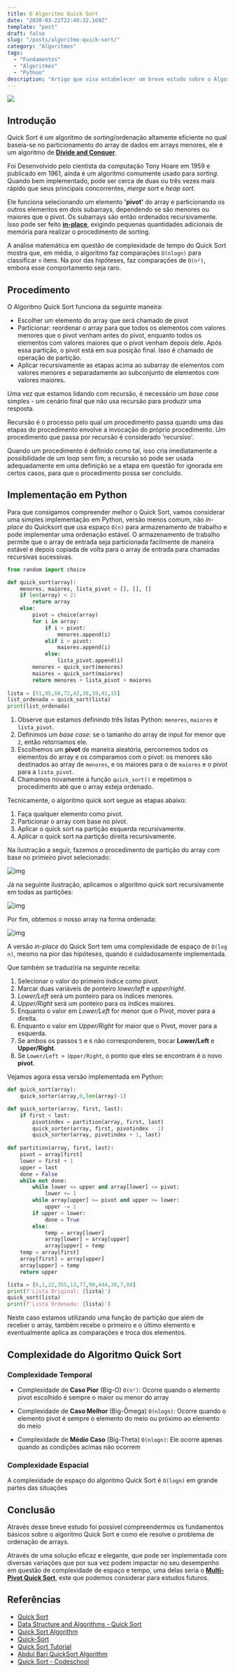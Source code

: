 ```yaml
---
title: O Algoritmo Quick Sort
date: "2020-03-21T22:40:32.169Z"
template: "post"
draft: false
slug: "/posts/algoritmo-quick-sort/"
category: "Algoritmos"
tags:
  - "Fundamentos"
  - "Algoritmos"
  - "Python"
description: "Artigo que visa estabelecer um breve estudo sobre o Algoritmo Quick Sort"
---
```


<img src="https://i.ibb.co/SJ4g5Tr/Sorting-quicksort-anim.gif"> </br>

## Introdução

Quick Sort é um algoritmo de *sorting*/ordenação altamente eficiente no qual baseia-se no particionamento do array de dados em arrays menores, ele é um algoritmo de **[Divide and Conquer](https://en.wikipedia.org/wiki/Divide-and-conquer_algorithm)**.

Foi Desenvolvido pelo cientista da computação Tony Hoare em 1959 e publicado em 1961, ainda é um algoritmo comumente usado para *sorting*. Quando bem implementado, pode ser cerca de duas ou três vezes mais rápido que seus principais concorrentes, *merge sort* e *heap sort*.

Ele funciona selecionando um elemento **'pivot'** do array e particionando os outros elementos em dois subarrays, dependendo se são menores ou maiores que o pivot. Os subarrays são então ordenados recursivamente. Isso pode ser feito **[in-place](https://en.wikipedia.org/wiki/In-place_algorithm)**, exigindo pequenas quantidades adicionais de memória para realizar o procedimento de sorting.

A análise matemática em questão de complexidade de tempo do Quick Sort mostra que, em média, o algoritmo faz comparações `O(nlogn)` para classificar `n` itens. Na pior das hipóteses, faz comparações de `O(n²)`, embora esse comportamento seja raro.

## Procedimento

O Algoritmo Quick Sort funciona da seguinte maneira:

- Escolher um elemento do array que será chamado de pivot
- Particionar: reordenar o array para que todos os elementos com valores menores que o pivot venham antes do pivot, enquanto todos os elementos com valores maiores que o pivot venham depois dele. Após essa partição, o pivot está em sua posição final. Isso é chamado de operação de partição.
- Aplicar recursivamente as etapas acima ao subarray de elementos com valores menores e separadamente ao subconjunto de elementos com valores maiores.

Uma vez que estamos lidando com recursão, é necessário um *base case* simples - um cenário final que não usa recursão para produzir uma resposta.

Recursão é o processo pelo qual um procedimento passa quando uma das etapas do procedimento envolve a invocação do próprio procedimento. Um procedimento que passa por recursão é considerado 'recursivo'.

Quando um procedimento é definido como tal, isso cria imediatamente a possibilidade de um loop sem fim; a recursão só pode ser usada adequadamente em uma definição se a etapa em questão for ignorada em certos casos, para que o procedimento possa ser concluído.

## Implementação em Python

Para que consigamos compreender melhor o Quick Sort, vamos considerar uma simples implementação em Python, versão menos comum, não *in-place* do Quicksort que usa espaço `O(n)` para armazenamento de trabalho e pode implementar uma ordenação estável. O armazenamento de trabalho permite que o array de entrada seja particionada facilmente de maneira estável e depois copiada de volta para o array de entrada para chamadas recursivas sucessivas.

```python
from random import choice

def quick_sort(array):
    menores, maiores, lista_pivot = [], [], []
    if len(array) < 2:
        return array
    else:
        pivot = choice(array)
        for i in array:
            if i < pivot:
                menores.append(i)
            elif i > pivot:
                maiores.append(i)
            else:
                lista_pivot.append(i)
        menores = quick_sort(menores)
        maiores = quick_sort(maiores)
        return menores + lista_pivot + maiores
 
lista = [51,95,66,72,42,38,39,41,15]
list_ordenada = quick_sort(lista)
print(list_ordenada)
```

1. Observe que estamos definindo três listas Python: `menores`, `maiores` e `lista_pivot`.
2. Definimos um *base case*: se o tamanho do array de input for menor que `2`, então retornamos ele.
3. Escolhemos um **pivot** de maneira aleatória, percorremos todos os elementos do array e os comparamos com o pivot: os menores são destinados ao array de `menores`, e os maiores para o de `maiores` e o pivot para a `lista_pivot`.
4. Chamamos novamente a função `quick_sort()` e repetimos o procedimento até que o array esteja ordenado.

Tecnicamente, o algoritmo quick sort segue as etapas abaixo:

1. Faça qualquer elemento como pivot.
2. Particionar o array com base no pivot.
3. Aplicar o quick sort na partição esquerda recursivamente.
4. Aplicar o quick sort na partição direita recursivamente.

Na ilustração a seguir, fazemos o procedimento de partição do array com base no primeiro pivot selecionado:

![img](https://i.imgur.com/dBOqzAK.png)

Já na seguinte ilustração, aplicamos o algoritmo quick sort recursivamente em todas as partições:

![img](https://i.imgur.com/gIkXW8l.png)

Por fim, obtemos o nosso array na forma ordenada:

![img](https://i.imgur.com/S1JCSvo.png)

A versão *in-place* do Quick Sort tem uma complexidade de espaço de `O(log n)`, mesmo na pior das hipóteses, quando é cuidadosamente implementada. 

Que também se traduziria na seguinte receita:

1. Selecionar o valor do primeiro índice como pivot.
2. Marcar duas variáveis de ponteiro *lower/left* e *upper/right*.
3. *Lower/Left* será um ponteiro para os índices menores.
4. *Upper/Right* será um ponteiro para os índices maiores.
5. Enquanto o valor em *Lower/Left* for menor que o Pivot, mover para a direita.
6. Enquanto o valor em *Upper/Right* for maior que o Pivot, mover para a esquerda.
7. Se ambos os passos `5` e `6` não corresponderem, trocar **Lower/Left** e **Upper/Right**.
8. Se `Lower/Left > Upper/Right`, o ponto que eles se encontram é o novo **pivot**.

Vejamos agora essa versão implementada em Python:

```python
def quick_sort(array):
	quick_sorter(array,0,len(array)-1)

def quick_sorter(array, first, last):
    if first < last:
        pivotindex = partition(array, first, last)
        quick_sorter(array, first, pivotindex - 1)
        quick_sorter(array, pivotindex + 1, last)
 
def partition(array, first, last):
    pivot = array[first]
    lower = first + 1
    upper = last
    done = False
    while not done:
        while lower <= upper and array[lower] <= pivot:
            lower += 1
        while array[upper] >= pivot and upper >= lower:
            upper -= 1
        if upper < lower:
            done = True
        else:
            temp = array[lower]
            array[lower] = array[upper]
            array[upper] = temp
    temp = array[first]
    array[first] = array[upper]
    array[upper] = temp
    return upper

lista = [6,1,22,355,13,77,99,444,30,7,80]
print(f'Lista Original: {lista}')
quick_sort(lista)
print(f'Lista Ordenada: {lista}')
```

Neste caso estamos utilizando uma função de partição que além de receber o array, também recebe o primeiro e o último elemento e eventualmente aplica as comparações e troca dos elementos.

## Complexidade do Algoritmo Quick Sort

### Complexidade Temporal

- Complexidade de **Caso Pior** (Big-O) `O(n²)`: Ocorre quando o elemento pivot escolhido é sempre o maior ou menor do array

- Complexidade de **Caso Melhor** (Big-Ômega) `O(nlogn)`: Ocorre quando o elemento pivot é sempre o elemento do meio ou próximo ao elemento do meio

- Complexidade de **Médio Caso** (Big-Theta) `O(nlogn)`: Ele ocorre apenas quando as condições acimas não ocorrem

### Complexidade Espacial

A complexidade de espaço do algoritmo Quick Sort é `O(logn)` em grande partes das situações

## Conclusão

Através desse breve estudo foi possível compreendermos os fundamentos básicos sobre o algoritmo Quick Sort e como ele resolve o problema de ordenação de arrays. 

Através de uma solução eficaz e elegante, que pode ser implementada com diversas variações que por sua vez podem impactar no seu desempenho em questão de complexidade de espaço e tempo, uma delas seria o **[Multi-Pivot Quick Sort](https://arxiv.org/abs/1510.04676)**, este que podemos considerar para estudos futuros.

## Referências

- [Quick Sort](https://en.wikipedia.org/wiki/Quicksort)
- [Data Structure and Algorithms - Quick Sort](https://www.tutorialspoint.com/data_structures_algorithms/quick_sort_algorithm.htm)
- [Quick Sort Algorithm](https://www.programiz.com/dsa/quick-sort)
- [Quick-Sort](https://www.studytonight.com/data-structures/quick-sort)
- [Quick Sort Tutorial](https://www.hackerearth.com/pt-br/practice/algorithms/sorting/quick-sort/tutorial/)
- [Abdul Bari QuickSort Algorithm](https://www.youtube.com/watch?v=7h1s2SojIRw)
- [Quick Sort - Codeschool](https://www.youtube.com/watch?v=COk73cpQbFQ&t=)